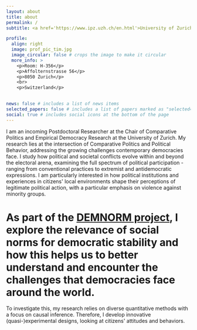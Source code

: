 ```yaml
---
layout: about
title: about
permalink: /
subtitle: <a href='https://www.ipz.uzh.ch/en.html'>University of Zurich</a>

profile:
  align: right
  image: prof_pic_tim.jpg
  image_circular: false # crops the image to make it circular
  more_info: >
    <p>Room: H-356</p>
    <p>Affolternstrasse 56</p>
    <p>8050 Zurich</p>
    <br>
    <p>Switzerland</p>
    

news: false # includes a list of news items
selected_papers: false # includes a list of papers marked as "selected={true}"
social: true # includes social icons at the bottom of the page
---
```


I am an incoming Postdoctoral Researcher at the Chair of Comparative Politics and Empirical Democracy Research at the University of Zurich. My research lies at the intersection of Comparative Politics and Political Behavior, addressing the growing challenges contemporary democracies face. I study how political and societal conflicts evolve within and beyond the electoral arena, examining the full spectrum of political participation - ranging from conventional practices to extremist and antidemocratic expressions. I am particularly interested in how political institutions and experiences in citizens' local environments shape their perceptions of legitimate political action, with a particular emphasis on violence against minority groups. 

# As part of the [DEMNORM project](https://demnorm.github.io/), I explore the relevance of social norms for democratic stability and how this helps us to better understand and encounter the challenges that democracies face around the world. 

To investigate this, my research relies on diverse quantitative methods with a focus on causal inference. Therefore, I develop innovative (quasi-)experimental designs, looking at citizens' attitudes and behaviors. 

<br>
<br>